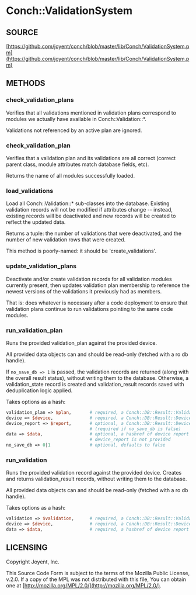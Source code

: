 # Conch::ValidationSystem

## SOURCE

[https://github.com/joyent/conch/blob/master/lib/Conch/ValidationSystem.pm](https://github.com/joyent/conch/blob/master/lib/Conch/ValidationSystem.pm)

## METHODS

### check\_validation\_plans

Verifies that all validations mentioned in validation plans correspond to modules we actually
have available in Conch::Validation::\*.

Validations not referenced by an active plan are ignored.

### check\_validation\_plan

Verifies that a validation plan and its validations are all correct (correct
parent class, module attributes match database fields, etc).

Returns the name of all modules successfully loaded.

### load\_validations

Load all Conch::Validation::\* sub-classes into the database.
Existing validation records will not be modified if attributes change -- instead, existing
records will be deactivated and new records will be created to reflect the updated data.

Returns a tuple: the number of validations that were deactivated, and the number of new
validation rows that were created.

This method is poorly-named: it should be 'create\_validations'.

### update\_validation\_plans

Deactivate and/or create validation records for all validation modules currently present, then
updates validation plan membership to reference the newest versions of the validations it
previously had as members.

That is: does whatever is necessary after a code deployment to ensure that validation plans
continue to run validations pointing to the same code modules.

### run\_validation\_plan

Runs the provided validation\_plan against the provided device.

All provided data objects can and should be read-only (fetched with a ro db handle).

If `no_save_db => 1` is passed, the validation records are returned (along with the
overall result status), without writing them to the database. Otherwise, a validation\_state
record is created and validation\_result records saved with deduplication logic applied.

Takes options as a hash:

```perl
validation_plan => $plan,       # required, a Conch::DB::Result::ValidationPlan object
device => $device,              # required, a Conch::DB::Result::Device object
device_report => $report,       # optional, a Conch::DB::Result::DeviceReport object
                                # (required if no_save_db is false)
data => $data,                  # optional, a hashref of device report data; required if
                                # device_report is not provided
no_save_db => 0|1               # optional, defaults to false
```

### run\_validation

Runs the provided validation record against the provided device.
Creates and returns validation\_result records, without writing them to the database.

All provided data objects can and should be read-only (fetched with a ro db handle).

Takes options as a hash:

```perl
validation => $validation,      # required, a Conch::DB::Result::Validation object
device => $device,              # required, a Conch::DB::Result::Device object
data => $data,                  # required, a hashref of device report data
```

## LICENSING

Copyright Joyent, Inc.

This Source Code Form is subject to the terms of the Mozilla Public License,
v.2.0. If a copy of the MPL was not distributed with this file, You can obtain
one at [http://mozilla.org/MPL/2.0/](http://mozilla.org/MPL/2.0/).
